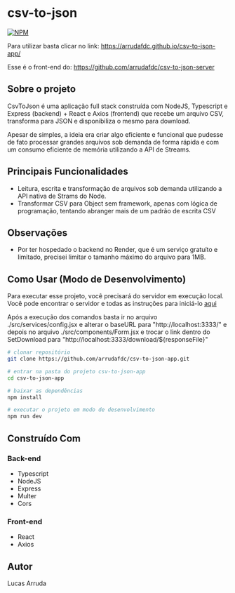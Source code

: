 # csv-to-json

[![NPM](https://img.shields.io/npm/l/react)](https://github.com/arrudafdc/csv-to-json-app/blob/main/LICENSE) 

Para utilizar basta clicar no link: https://arrudafdc.github.io/csv-to-json-app/

Esse é o front-end do: https://github.com/arrudafdc/csv-to-json-server

## Sobre o projeto

CsvToJson é uma aplicação full stack construída com NodeJS, Typescript e Express (backend) + React e Axios (frontend) que recebe um arquivo CSV, transforma para JSON e disponibiliza o mesmo para download.

Apesar de simples, a ideia era criar algo eficiente e funcional que pudesse de fato processar grandes arquivos sob demanda de forma rápida e com um consumo eficiente de memória utilizando a API de Streams.

## Principais Funcionalidades

- Leitura, escrita e transformação de arquivos sob demanda utilizando a API nativa de Strams do Node.
- Transformar CSV para Object sem framework, apenas com lógica de programação, tentando abranger mais de um padrão de escrita CSV

## Observações

- Por ter hospedado o backend no Render, que é um serviço gratuíto e limitado, precisei limitar o tamanho máximo do arquivo para 1MB.

## Como Usar (Modo de Desenvolvimento)

Para executar esse projeto, você precisará do servidor em execução local. Você pode encontrar o servidor e todas as instruções para iniciá-lo [aqui](https://github.com/arrudafdc/csv-to-json-server)

Após a execução dos comandos basta ir no arquivo ./src/services/config.jsx e alterar o baseURL para "http://localhost:3333/" e depois no arquivo ./src/components/Form.jsx e trocar o link dentro do SetDownload para "http://localhost:3333/download/${responseFile}"

```bash
# clonar repositório
git clone https://github.com/arrudafdc/csv-to-json-app.git

# entrar na pasta do projeto csv-to-json-app
cd csv-to-json-app

# baixar as dependências
npm install

# executar o projeto em modo de desenvolvimento
npm run dev
```

## Construído Com

### Back-end

- Typescript
- NodeJS
- Express
- Multer
- Cors

### Front-end

- React
- Axios

## Autor

Lucas Arruda
